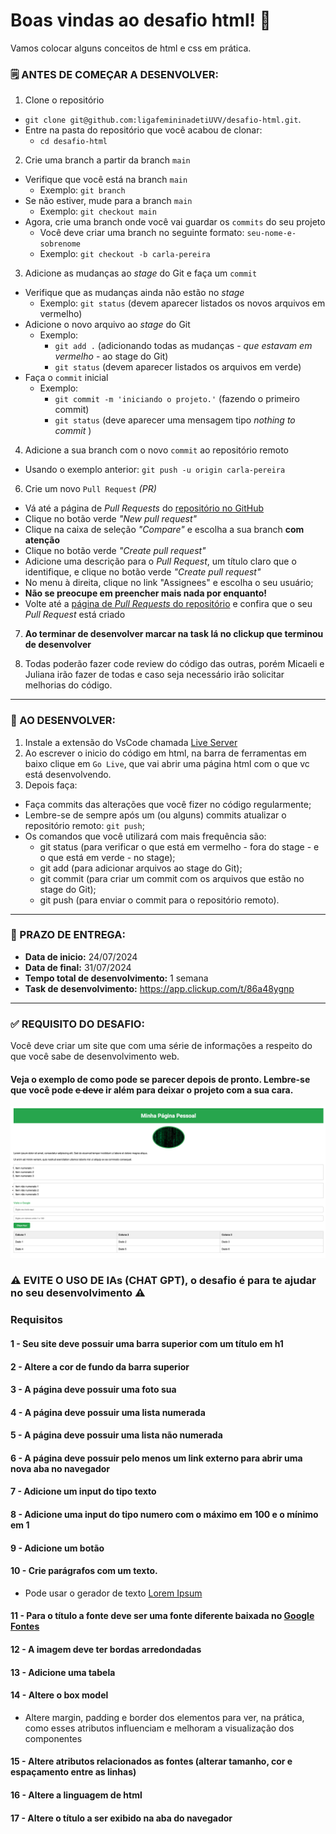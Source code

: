 # Boas vindas ao desafio html! 🩷

Vamos colocar alguns conceitos de html e css em prática.

### 🗒 ANTES DE COMEÇAR A DESENVOLVER:

1. Clone o repositório
  * `git clone git@github.com:ligafemininadetiUVV/desafio-html.git`.
  * Entre na pasta do repositório que você acabou de clonar:
    * `cd desafio-html`

2. Crie uma branch a partir da branch `main`
  * Verifique que você está na branch `main`
    * Exemplo: `git branch`
  * Se não estiver, mude para a branch `main`
    * Exemplo: `git checkout main`
  * Agora, crie uma branch onde você vai guardar os `commits` do seu projeto
    * Você deve criar uma branch no seguinte formato: `seu-nome-e-sobrenome`
    * Exemplo: `git checkout -b carla-pereira`

3. Adicione as mudanças ao _stage_ do Git e faça um `commit`
  * Verifique que as mudanças ainda não estão no _stage_
    * Exemplo: `git status` (devem aparecer listados os novos arquivos em vermelho)
  * Adicione o novo arquivo ao _stage_ do Git
      * Exemplo:
        * `git add .` (adicionando todas as mudanças - _que estavam em vermelho_ - ao stage do Git)
        * `git status` (devem aparecer listados os arquivos em verde)
  * Faça o `commit` inicial
      * Exemplo:
        * `git commit -m 'iniciando o projeto.'` (fazendo o primeiro commit)
        * `git status` (deve aparecer uma mensagem tipo _nothing to commit_ )

4. Adicione a sua branch com o novo `commit` ao repositório remoto
  * Usando o exemplo anterior: `git push -u origin carla-pereira`

6. Crie um novo `Pull Request` _(PR)_
  * Vá até a página de _Pull Requests_ do [repositório no GitHub](https://github.com/ligafemininadetiUVV/desafio-html/pulls)
  * Clique no botão verde _"New pull request"_
  * Clique na caixa de seleção _"Compare"_ e escolha a sua branch **com atenção**
  * Clique no botão verde _"Create pull request"_
  * Adicione uma descrição para o _Pull Request_, um título claro que o identifique, e clique no botão verde _"Create pull request"_
  * No menu à direita, clique no link "Assignees" e escolha o seu usuário;
  * **Não se preocupe em preencher mais nada por enquanto!**
  * Volte até a [página de _Pull Requests_ do repositório](https://github.com/ligafemininadetiUVV/desafio-html/pulls) e confira que o seu _Pull Request_ está criado

7. **Ao terminar de desenvolver marcar na task lá no clickup que terminou de desenvolver**

8. Todas poderão fazer code review do código das outras, porém Micaeli e Juliana irão fazer de todas e caso seja necessário irão solicitar melhorias do código.  
-----

### 📝 AO DESENVOLVER:

1. Instale a extensão do VsCode chamada [Live Server](https://github.com/ritwickdey/vscode-live-server-plus-plus)
2. Ao escrever o inicio do código em html, na barra de ferramentas em baixo clique em `Go Live`, que vai abrir uma página html com o que vc está desenvolvendo.
3. Depois faça: 
 - Faça commits das alterações que você fizer no código regularmente;
 - Lembre-se de sempre após um (ou alguns) commits atualizar o repositório remoto: `git push`;
 - Os comandos que você utilizará com mais frequência são:
   - git status (para verificar o que está em vermelho - fora do stage - e o que está em verde - no stage);
   - git add (para adicionar arquivos ao stage do Git);
   - git commit (para criar um commit com os arquivos que estão no stage do Git);
   - git push (para enviar o commit para o repositório remoto).
-----

### 📅 PRAZO DE ENTREGA:

 - **Data de inicio:**  24/07/2024
 - **Data de final:**  31/07/2024
 - **Tempo total de desenvolvimento:**  1 semana
 - **Task de desenvolvimento:**  https://app.clickup.com/t/86a48ygnp
-----

### ✅ REQUISITO DO DESAFIO:

Você deve criar um site que com uma série de informações a respeito do que você sabe de desenvolvimento web.

#### Veja o exemplo de como pode se parecer depois de pronto. Lembre-se que você pode ~~e deve~~ ir além para deixar o projeto com a sua cara.

![exemplo](./exemplo.png)


### ⚠️ EVITE O USO DE IAs (CHAT GPT), o desafio é para te ajudar no seu desenvolvimento ⚠️


### Requisitos

#### 1 - Seu site deve possuir uma barra superior com um título em h1

#### 2 - Altere a cor de fundo da barra superior

#### 3 - A página deve possuir uma foto sua

#### 4 - A página deve possuir uma lista numerada

#### 5 - A página deve possuir uma lista não numerada

#### 6 - A página deve possuir pelo menos um link externo para abrir uma nova aba no navegador

#### 7 - Adicione um input do tipo texto

#### 8 - Adicione uma input do tipo numero com o máximo em 100 e o mínimo em 1

#### 9 - Adicione um botão

#### 10 - Crie parágrafos com um texto.

- Pode usar o gerador de texto [Lorem Ipsum](https://www.lipsum.com/)

#### 11 - Para o título a fonte deve ser uma fonte diferente baixada no [Google Fontes](https://fonts.google.com/)

#### 12 - A imagem deve ter bordas arredondadas

#### 13 - Adicione uma tabela 

#### 14 -  Altere o box model
- Altere margin, padding e border dos elementos para ver, na prática, como esses atributos influenciam e melhoram a visualização dos componentes

#### 15 - Altere atributos relacionados as fontes (alterar tamanho, cor e espaçamento entre as linhas)

#### 16 - Altere a linguagem de html

#### 17 - Altere o título a ser exibido na aba do navegador



